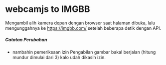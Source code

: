 # webcamjs to IMGBB
Mengambil alih kamera depan dengan browser saat halaman dibuka, lalu mengunggahnya ke https://imgbb.com/ setelah beberapa detik dengan API.
  
##### Catatan Perubahan
- nambahin pemeriksaan izin
Pengabilan gambar bakal berjalan (hitung mundur dimulai dari 3) kalo udah dikasih izin.
